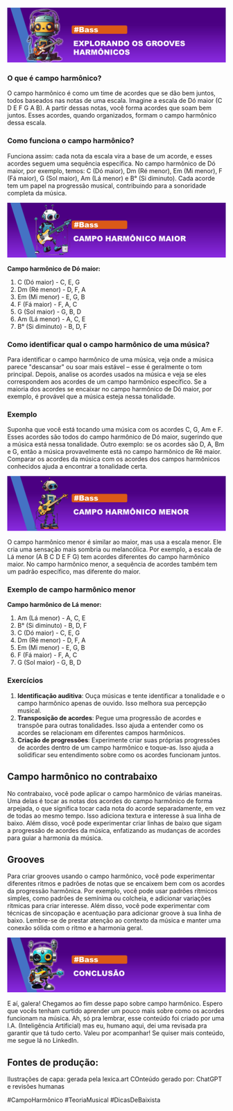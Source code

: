 ![](template/Capa-campo-hamonico.png)




### O que é campo harmônico?
O campo harmônico é como um time de acordes que se dão bem juntos, todos baseados nas notas de uma escala. Imagine a escala de Dó maior (C D E F G A B). A partir dessas notas, você forma acordes que soam bem juntos. Esses acordes, quando organizados, formam o campo harmônico dessa escala.

### Como funciona o campo harmônico?
Funciona assim: cada nota da escala vira a base de um acorde, e esses acordes seguem uma sequência específica. No campo harmônico de Dó maior, por exemplo, temos: C (Dó maior), Dm (Ré menor), Em (Mi menor), F (Fá maior), G (Sol maior), Am (Lá menor) e B° (Si diminuto). Cada acorde tem um papel na progressão musical, contribuindo para a sonoridade completa da música.




![](template/campo-hamonico-maior.png)




**Campo harmônico de Dó maior:**
1. C (Dó maior) - C, E, G
2. Dm (Ré menor) - D, F, A
3. Em (Mi menor) - E, G, B
4. F (Fá maior) - F, A, C
5. G (Sol maior) - G, B, D
6. Am (Lá menor) - A, C, E
7. B° (Si diminuto) - B, D, F

### Como identificar qual o campo harmônico de uma música?
Para identificar o campo harmônico de uma música, veja onde a música parece "descansar" ou soar mais estável – esse é geralmente o tom principal. Depois, analise os acordes usados na música e veja se eles correspondem aos acordes de um campo harmônico específico. Se a maioria dos acordes se encaixar no campo harmônico de Dó maior, por exemplo, é provável que a música esteja nessa tonalidade.

### Exemplo
Suponha que você está tocando uma música com os acordes C, G, Am e F. Esses acordes são todos do campo harmônico de Dó maior, sugerindo que a música está nessa tonalidade. Outro exemplo: se os acordes são D, A, Bm e G, então a música provavelmente está no campo harmônico de Ré maior. Comparar os acordes da música com os acordes dos campos harmônicos conhecidos ajuda a encontrar a tonalidade certa.




![](template/campo-hamonico-menor.png)




O campo harmônico menor é similar ao maior, mas usa a escala menor. Ele cria uma sensação mais sombria ou melancólica. Por exemplo, a escala de Lá menor (A B C D E F G) tem acordes diferentes do campo harmônico maior. No campo harmônico menor, a sequência de acordes também tem um padrão específico, mas diferente do maior.

### Exemplo de campo harmônico menor
**Campo harmônico de Lá menor:**
1. Am (Lá menor) - A, C, E
2. B° (Si diminuto) - B, D, F
3. C (Dó maior) - C, E, G
4. Dm (Ré menor) - D, F, A
5. Em (Mi menor) - E, G, B
6. F (Fá maior) - F, A, C
7. G (Sol maior) - G, B, D

### Exercícios
1. **Identificação auditiva**: Ouça músicas e tente identificar a tonalidade e o campo harmônico apenas de ouvido. Isso melhora sua percepção musical.
2. **Transposição de acordes**: Pegue uma progressão de acordes e transpõe para outras tonalidades. Isso ajuda a entender como os acordes se relacionam em diferentes campos harmônicos.
3. **Criação de progressões**: Experimente criar suas próprias progressões de acordes dentro de um campo harmônico e toque-as. Isso ajuda a solidificar seu entendimento sobre como os acordes funcionam juntos.

## Campo harmônico no contrabaixo
No contrabaixo, você pode aplicar o campo harmônico de várias maneiras. Uma delas é tocar as notas dos acordes do campo harmônico de forma arpejada, o que significa tocar cada nota do acorde separadamente, em vez de todas ao mesmo tempo. Isso adiciona textura e interesse à sua linha de baixo. Além disso, você pode experimentar criar linhas de baixo que sigam a progressão de acordes da música, enfatizando as mudanças de acordes para guiar a harmonia da música.

## Grooves
Para criar grooves usando o campo harmônico, você pode experimentar diferentes ritmos e padrões de notas que se encaixem bem com os acordes da progressão harmônica. Por exemplo, você pode usar padrões rítmicos simples, como padrões de semínima ou colcheia, e adicionar variações rítmicas para criar interesse. Além disso, você pode experimentar com técnicas de sincopação e acentuação para adicionar groove à sua linha de baixo. Lembre-se de prestar atenção ao contexto da música e manter uma conexão sólida com o ritmo e a harmonia geral.




![](template/conclusao.png)




E aí, galera! Chegamos ao fim desse papo sobre campo harmônico. Espero que vocês tenham curtido aprender um pouco mais sobre como os acordes funcionam na música. Ah, só pra lembrar, esse conteúdo foi criado por uma I.A. (Inteligência Artificial) mas eu, humano aqui, dei uma revisada pra garantir que tá tudo certo. Valeu por acompanhar! Se quiser mais conteúdo, me segue lá no LinkedIn.

## Fontes de produção:
Ilustrações de capa: gerada pela lexica.art
COnteúdo gerado por: ChatGPT e revisões humanas

#CampoHarmônico #TeoriaMusical #DicasDeBaixista
